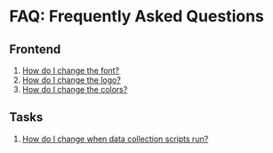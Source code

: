 # FAQ: Frequently Asked Questions

## Frontend

1. [How do I change the font?](how-do-i-change-the-font.md)
1. [How do I change the logo?](how-do-i-change-the-logo.md)
1. [How do I change the colors?](how-do-i-change-the-colors.md)

## Tasks

1. [How do I change when data collection scripts run?](how-do-I-change-when-data-collection-scripts-run.md)
